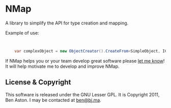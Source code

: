 NMap
====

A library to simplify the API for type creation and mapping.

Example of use:

```C#


	var complexObject = new ObjectCreator().CreateFrom<SimpleObject, IComplexObject, ComplexObject>(simpleObject, factory);

```

If NMap helps you or your team develop great software please [let me know](mailto:ben@bj.ma "Ben's email address")! It will help motivate me to develop and improve NMap.



License & Copyright
--------

This software is released under the GNU Lesser GPL. It is Copyright 2011, Ben Aston. I may be contacted at ben@bj.ma.